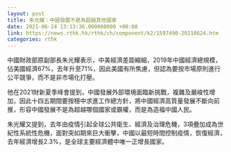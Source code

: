 ```yaml
---
layout: post
title: 朱光耀：中國發展不是為超越其他國家
date: 2021-06-24 13:13:36.000000000 +08:00
link: https://news.rthk.hk/rthk/ch/component/k2/1597490-20210624.htm
categories: rthk
---
```


中國財政部原副部長朱光耀表示，中美經濟差距縮細，2019年中國經濟總規模，佔美國經濟67%，去年升至71%，因此美國有所焦慮，但認為要按市場原則進行公平競爭，而不是非市場化打壓。

他在2021財新夏季峰會提到，中國發展外部環境面臨新挑戰，複雜及嚴峻性增加，因此十四五期間要按穩中求進工作總方針，將中國經濟高質量發展不斷向前推，形容中國發展不是為超越哪個國家或霸權，而是為造福中國人民。

朱光耀又提到，去年由疫情引起全球公共衛生、經濟及治理危機，3項疊加成為世紀性系統性危機，面對突如期來巨大衝擊，中國以最短時間控制疫情，恢復經濟，去年經濟增長2.3%，是全球主要經濟體中唯一正增長國家。

